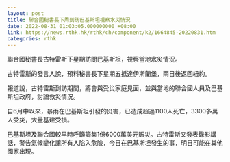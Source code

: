 ```yaml
---
layout: post
title: 聯合國秘書長下周到訪巴基斯坦視察水災情況
date: 2022-08-31 01:03:05.000000000 +08:00
link: https://news.rthk.hk/rthk/ch/component/k2/1664845-20220831.htm
categories: rthk
---
```


聯合國秘書長古特雷斯下星期訪問巴基斯坦，視察當地水災情況。

古特雷斯的發言人說，預料秘書長下星期五抵達伊斯蘭堡，兩日後返回紐約。

報道說，古特雷斯到訪期間，將會與受災家庭見面，並與當地的聯合國人員及巴基斯坦政府，討論救災情況。

自6月中以來，暴雨在巴基斯坦引發的災害，已造成超過1100人死亡，3300多萬人受災，大量基建受損。

巴基斯坦及聯合國較早時呼籲籌集1億6000萬美元賑災。古特雷斯又發表錄影講話，警告氣候變化讓所有人陷入危險，今日在巴基斯坦發生的事，明日可能在其他國家出現。
